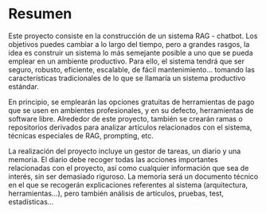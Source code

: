 # Resumen
Este proyecto consiste en la construcción de un sistema RAG - chatbot.
Los objetivos puedes cambiar a lo largo del tiempo, pero a grandes rasgos, la idea es construir un sistema lo más semejante posible a uno que se pueda emplear en un ambiente productivo.
Para ello, el sistema tendrá que ser seguro, robusto, eficiente, escalable, de fácil mantenimiento... tomando las características tradicionales de lo que se llamaría un sistema productivo estándar.

En principio, se emplearán las opciones gratuitas de herramientas de pago que se usen en ambientes profesionales, y en su defecto, herramientas de software libre.
Alrededor de este proyecto, también se crearán ramas o repositorios derivados para analizar artículos relacionados con el sistema, técnicas especiales de RAG, prompting, etc.

La realización del proyecto incluye un gestor de tareas, un diario y una memoria. El diario debe recoger todas las acciones importantes relacionadas con el proyecto, así como cualquier información que sea de interés, sin ser demasiado riguroso. La memoria será un documento técnico en el que se recogerán explicaciones referentes al sistema (arquitectura, herramientas...), pero también análisis de artículos, pruebas, test, estadísticas...

